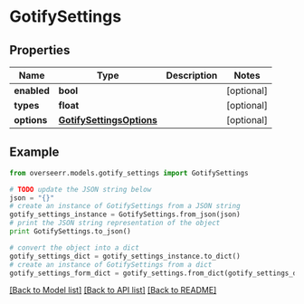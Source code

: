 # GotifySettings


## Properties

Name | Type | Description | Notes
------------ | ------------- | ------------- | -------------
**enabled** | **bool** |  | [optional] 
**types** | **float** |  | [optional] 
**options** | [**GotifySettingsOptions**](GotifySettingsOptions.md) |  | [optional] 

## Example

```python
from overseerr.models.gotify_settings import GotifySettings

# TODO update the JSON string below
json = "{}"
# create an instance of GotifySettings from a JSON string
gotify_settings_instance = GotifySettings.from_json(json)
# print the JSON string representation of the object
print GotifySettings.to_json()

# convert the object into a dict
gotify_settings_dict = gotify_settings_instance.to_dict()
# create an instance of GotifySettings from a dict
gotify_settings_form_dict = gotify_settings.from_dict(gotify_settings_dict)
```
[[Back to Model list]](../README.md#documentation-for-models) [[Back to API list]](../README.md#documentation-for-api-endpoints) [[Back to README]](../README.md)


